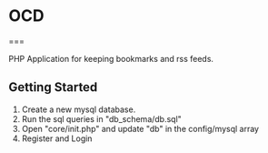 # OCD
===

PHP Application for keeping bookmarks and rss feeds.

## Getting Started
1. Create a new mysql database.
2. Run the sql queries in "db_schema/db.sql"
3. Open "core/init.php" and update "db" in the config/mysql array
4. Register and Login
